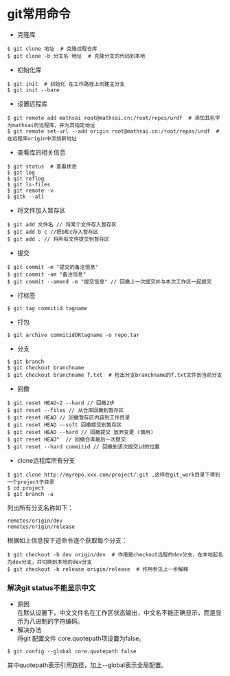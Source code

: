 # git常用命令
- 克隆库
```
$ git clone 地址  # 克隆远程仓库
$ git clone -b 分支名 地址  # 克隆分支的代码到本地
```
- 初始化库
```
$ git init  # 初始化 在工作路径上创建主分支
$ git init --bare
```
- 设置远程库
```
$ git remote add mathsai root@mathsai.cn:/root/repos/urdf  # 添加其名字为mathsai的远程库，并为其指定地址
$ git remote set-url --add origin root@mathsai.cn:/root/repos/urdf  # 在远程库origin中添加新地址
```
- 查看库的相关信息
```
$ git status  # 查看状态
$ git log
$ git reflog
$ git ls-files
$ git remote -v
$ gitk --all
```
- 将文件加入暂存区
```
$ git add 文件名 // 将某个文件存入暂存区
$ git add b c //把b和c存入暂存区
$ git add . // 将所有文件提交到暂存区
```
- 提交
```
$ git commit -m "提交的备注信息" 
$ git commit -am "备注信息" 
$ git commit --amend -m "提交信息" // 回撤上一次提交并与本次工作区一起提交
```
- 打标签
```
$ git tag commitid tagname
```
- 打包
```
$ git archive commitidORtagname -o repo.tar
```
- 分支
```
$ git branch 
$ git checkout branchname
$ git checkout branchname f.txt  # 检出分支branchname的f.txt文件到当前分支
```
- 回撤
```
$ git reset HEAD~2 --hard // 回撤2步
$ git reset --files // 从仓库回撤到暂存区
$ git reset HEAD // 回撤暂存区内容到工作目录
$ git reset HEAD --soft 回撤提交到暂存区
$ git reset HEAD --hard // 回撤提交 放弃变更 (慎用)
$ git reset HEAD^  // 回撤仓库最后一次提交
$ git reset --hard commitid // 回撤到该次提交id的位置
```
- clone远程库所有分支  
```
$ git clone http://myrepo.xxx.com/project/.git ,这样在git_work目录下得到一个project子目录
$ cd project
$ git branch -a
```
列出所有分支名称如下：  
```
remotes/origin/dev  
remotes/origin/release  
```
根据如上信息按下述命令逐个获取每个分支：
```
$ git checkout -b dev origin/dev  # 作用是checkout远程的dev分支，在本地起名为dev分支，并切换到本地的dev分支
$ git checkout -b release origin/release  # 作用参见上一步解释
``` 

### 解决git status不能显示中文
- 原因  
  在默认设置下，中文文件名在工作区状态输出，中文名不能正确显示，而是显示为八进制的字符编码。
- 解决办法  
将git 配置文件 core.quotepath项设置为false。 
```shell script
$ git config --global core.quotepath false
```
其中quotepath表示引用路径，加上--global表示全局配置。
